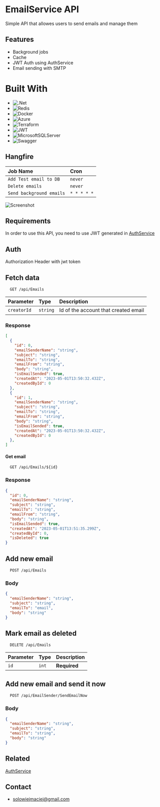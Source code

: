 
# EmailService API

Simple API that allowes users to send emails and manage them

## Features

- Background jobs
- Cache
- JWT Auth using AuthService
- Email sending with SMTP


# Built With
* ![.Net](https://img.shields.io/badge/.NET-5C2D91?style=for-the-badge&logo=.net&logoColor=white)
* ![Redis](https://img.shields.io/badge/redis-%23DD0031.svg?style=for-the-badge&logo=redis&logoColor=white)
* ![Docker](https://img.shields.io/badge/docker-%230db7ed.svg?style=for-the-badge&logo=docker&logoColor=white)
* ![Azure](https://img.shields.io/badge/azure-%230072C6.svg?style=for-the-badge&logo=azure-devops&logoColor=white) 
* ![Terraform](https://img.shields.io/badge/terraform-%235835CC.svg?style=for-the-badge&logo=terraform&logoColor=white) 
* ![JWT](https://img.shields.io/badge/JWT-black?style=for-the-badge&logo=JSON%20web%20tokens)  
* ![MicrosoftSQLServer](https://img.shields.io/badge/Microsoft%20SQL%20Sever-CC2927?style=for-the-badge&logo=microsoft%20sql%20server&logoColor=white)
* ![Swagger](https://img.shields.io/badge/-Swagger-%23Clojure?style=for-the-badge&logo=swagger&logoColor=white)

## Hangfire

| Job Name  | Cron     |
| :-------- | :------- |
| `Add Test email to DB` | `never` |
| `Delete emails` | `never` |
| `Send background emails` | `* * * * *` |


![Screenshot](https://i.imgur.com/PcEkcQ5.png)

## Requirements
In order to use this API, you need to use JWT generated in [AuthService](https://github.com/solowiejmaciej/AuthService)


## Auth
Authorization Header with jwt token
## Fetch data

```http
  GET /api/Emails
```

| Parameter | Type     | Description                |
| :-------- | :------- | :------------------------- |
| `creatorId` | `string` | Id of the account that created email |

### Response

```json
[
  {
    "id": 0,
    "emailSenderName": "string",
    "subject": "string",
    "emailTo": "string",
    "emailFrom": "string",
    "body": "string",
    "isEmailSended": true,
    "createdAt": "2023-05-01T13:50:32.432Z",
    "createdById": 0
  },
  {
    "id": 1,
    "emailSenderName": "string",
    "subject": "string",
    "emailTo": "string",
    "emailFrom": "string",
    "body": "string",
    "isEmailSended": true,
    "createdAt": "2023-05-01T13:50:32.432Z",
    "createdById": 0
  },
]
```

#### Get email

```http
  GET /api/Emails/${id}
```
### Response 

```json
{
  "id": 0,
  "emailSenderName": "string",
  "subject": "string",
  "emailTo": "string",
  "emailFrom": "string",
  "body": "string",
  "isEmailSended": true,
  "createdAt": "2023-05-01T13:51:35.299Z",
  "createdById": 0,
  "isDeleted": true
}
```

## Add new email
```http
  POST /api/Emails
```
### Body 

```json
{
  "emailSenderName": "string",
  "subject": "string",
  "emailTo": "email",
  "body": "string"
}
```

## Mark email as deleted


```http
  DELETE /api/Emails
```

| Parameter | Type     | Description                |
| :-------- | :------- | :------------------------- |
| `id` | `int` | **Required**|


## Add new email and send it now
```http
  POST /api/EmailSender/SendEmailNow
```
### Body
```json
{
  "emailSenderName": "string",
  "subject": "string",
  "emailTo": "string",
  "body": "string"
}
```
## Related

[AuthService](https://github.com/solowiejmaciej/AuthService)

## Contact

- solowiejmaciej@gmail.com
